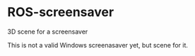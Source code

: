 # ROS-screensaver
3D scene for a screensaver

This is not a valid Windows screenasaver yet, but scene for it.
